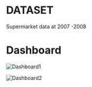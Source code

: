 # DATASET

Supermarket data at  2007 -2008

# Dashboard

![Dashboard1](https://user-images.githubusercontent.com/96737357/147639066-f6e11d96-6759-4e20-af64-4a8d72f0f1e8.jpg)

![Dashboard2](https://user-images.githubusercontent.com/96737357/147639220-ce35cd90-f415-4ec4-9821-dafbb2f7456f.jpg)

